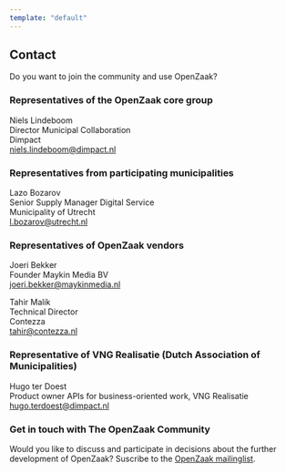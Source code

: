 ```yaml
---
template: "default"
---
```


## Contact

Do you want to join the community and use OpenZaak?

### Representatives of the OpenZaak core group

Niels Lindeboom  
Director Municipal Collaboration  
Dimpact  
[niels.lindeboom@dimpact.nl](mailto:niels.lindeboom@dimpact.nl)

### Representatives from participating municipalities
Lazo Bozarov  
Senior Supply Manager Digital Service  
Municipality of Utrecht  
[l.bozarov@utrecht.nl](mailto:l.bozarov@utrecht.nl)

### Representatives of OpenZaak vendors
Joeri Bekker  
Founder Maykin Media BV  
[joeri.bekker@maykinmedia.nl](mailto:joeri.bekker@maykinmedia.nl)

Tahir Malik  
Technical Director  
Contezza  
[tahir@contezza.nl](mailto:tahir@contezza.nl)

### Representative of VNG Realisatie (Dutch Association of Municipalities)
Hugo ter Doest  
Product owner APIs for business-oriented work, VNG Realisatie  
[hugo.terdoest@dimpact.nl](mailto:hugo.terdoest@dimpact.nl)

### Get in touch with The OpenZaak Community

Would you like to discuss and participate in decisions about the further development of OpenZaak? Suscribe to the [OpenZaak mailinglist](https://lists.publiccode.net/mailman/postorius/lists/openzaak-discuss.lists.publiccode.net/).

